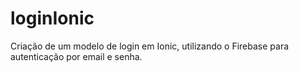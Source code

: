# loginIonic
Criação de um modelo de login em Ionic, utilizando o Firebase para autenticação por email e senha. 
